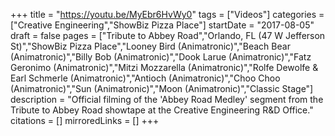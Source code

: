 +++
title = "https://youtu.be/MyEbr6HvWy0"
tags = ["Videos"]
categories = ["Creative Engineering","ShowBiz Pizza Place"]
startDate = "2017-08-05"
draft = false
pages = ["Tribute to Abbey Road","Orlando, FL (47 W Jefferson St)","ShowBiz Pizza Place","Looney Bird (Animatronic)","Beach Bear (Animatronic)","Billy Bob (Animatronic)","Dook Larue (Animatronic)","Fatz Geronimo (Animatronic)","Mitzi Mozzarella (Animatronic)","Rolfe Dewolfe & Earl Schmerle (Animatronic)","Antioch (Animatronic)","Choo Choo (Animatronic)","Sun (Animatronic)","Moon (Animatronic)","Classic Stage"]
description = "Official filming of the 'Abbey Road Medley' segment from the Tribute to Abbey Road showtape at the Creative Engineering R&D Office."
citations = []
mirroredLinks = []
+++
